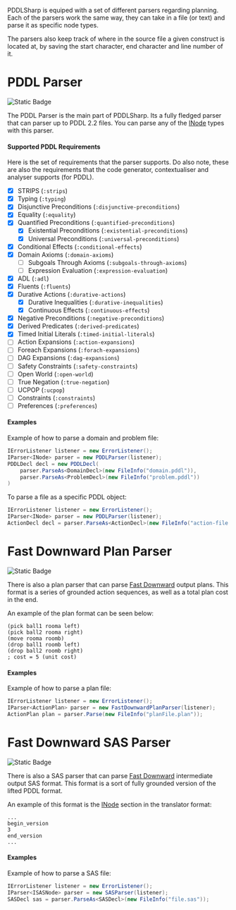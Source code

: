 PDDLSharp is equiped with a set of different parsers regarding planning. Each of the parsers work the same way, they can take in a file (or text) and parse it as specific node types.

The parsers also keep track of where in the source file a given construct is located at, by saving the start character, end character and line number of it.

# PDDL Parser
![Static Badge](https://img.shields.io/badge/Namespace-PDDLSharp.Parsers.PDDL-orange)

The PDDL Parser is the main part of PDDLSharp.
Its a fully fledged parser that can parser up to PDDL 2.2 files.
You can parse any of the [INode](../Models/PDDL/INode.cs) types with this parser.

#### Supported PDDL Requirements
Here is the set of requirements that the parser supports.
Do also note, these are also the requirements that the code generator, contextualiser and analyser supports (for PDDL).

- [x] STRIPS (`:strips`)
- [x] Typing (`:typing`)
- [x] Disjunctive Preconditions (`:disjunctive-preconditions`)
- [x] Equality (`:equality`)
- [x] Quantified Preconditions (`:quantified-preconditions`)
    - [x] Existential Preconditions (`:existential-preconditions`)
    - [x] Universal Preconditions (`:universal-preconditions`)
- [X] Conditional Effects (`:conditional-effects`)
- [X] Domain Axioms (`:domain-axioms`)
    - [ ] Subgoals Through Axioms (`:subgoals-through-axioms`)
    - [ ] Expression Evaluation (`:expression-evaluation`)
- [X] ADL (`:adl`)
- [X] Fluents (`:fluents`)
- [X] Durative Actions (`:durative-actions`)
    - [X] Durative Inequalities (`:durative-inequalities`)
    - [X] Continuous Effects (`:continuous-effects`)
- [X] Negative Preconditions (`:negative-preconditions`)
- [X] Derived Predicates (`:derived-predicates`)
- [X] Timed Initial Literals (`:timed-initial-literals`)
- [ ] Action Expansions (`:action-expansions`)
- [ ] Foreach Expansions (`:forach-expansions`)
- [ ] DAG Expansions (`:dag-expansions`)
- [ ] Safety Constraints (`:safety-constraints`)
- [ ] Open World (`:open-world`)
- [ ] True Negation (`:true-negation`)
- [ ] UCPOP (`:ucpop`)
- [ ] Constraints (`:constraints`)
- [ ] Preferences (`:preferences`)

#### Examples
Example of how to parse a domain and problem file:
```csharp
IErrorListener listener = new ErrorListener();
IParser<INode> parser = new PDDLParser(listener);
PDDLDecl decl = new PDDLDecl(
    parser.ParseAs<DomainDecl>(new FileInfo("domain.pddl")),
    parser.ParseAs<ProblemDecl>(new FileInfo("problem.pddl"))
)
```

To parse a file as a specific PDDL object:
```csharp
IErrorListener listener = new ErrorListener();
IParser<INode> parser = new PDDLParser(listener);
ActionDecl decl = parser.ParseAs<ActionDecl>(new FileInfo("action-file.pddl"));
```

# Fast Downward Plan Parser
![Static Badge](https://img.shields.io/badge/Namespace-PDDLSharp.Parsers.FastDownward.Plan-orange)

There is also a plan parser that can parse [Fast Downward](https://www.fast-downward.org/) output plans.
This format is a series of grounded action sequences, as well as a total plan cost in the end.

An example of the plan format can be seen below:
```
(pick ball1 rooma left)
(pick ball2 rooma right)
(move rooma roomb)
(drop ball1 roomb left)
(drop ball2 roomb right)
; cost = 5 (unit cost)
```

#### Examples
Example of how to parse a plan file:
```csharp
IErrorListener listener = new ErrorListener();
IParser<ActionPlan> parser = new FastDownwardPlanParser(listener);
ActionPlan plan = parser.Parse(new FileInfo("planFile.plan"));
```

# Fast Downward SAS Parser
![Static Badge](https://img.shields.io/badge/Namespace-PDDLSharp.Parsers.FastDownward.SAS-orange)

There is also a SAS parser that can parse [Fast Downward](https://www.fast-downward.org/) intermediate output SAS format.
This format is a sort of fully grounded version of the lifted PDDL format.

An example of this format is the [INode](../Models/FastDownward/SAS/Sections/VersionDecl.cs) section in the translator format:
```SAS
...
begin_version
3
end_version
...
```

#### Examples
Example of how to parse a SAS file:
```csharp
IErrorListener listener = new ErrorListener();
IParser<ISASNode> parser = new SASParser(listener);
SASDecl sas = parser.ParseAs<SASDecl>(new FileInfo("file.sas"));
```